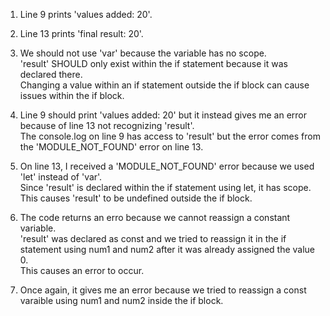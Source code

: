 1. Line 9 prints 'values added:  20'.  

2. Line 13 prints 'final result:  20'.  

3. We should not use 'var' because the variable has no scope.   
'result' SHOULD only exist within the if statement because it was declared there.  
Changing a value within an if statement outside the if block can cause issues within the if block.  

4. Line 9 should print 'values added: 20' but it instead gives me an error because of line 13 not recognizing 'result'.  
The console.log on line 9 has access to 'result' but the error comes from the 'MODULE_NOT_FOUND' error on line 13.     

5. On line 13, I received a 'MODULE_NOT_FOUND' error because we used 'let' instead of 'var'.  
Since 'result' is declared within the if statement using let, it has scope. This causes 'result' to be undefined outside the if block.  

6. The code returns an erro because we cannot reassign a constant variable.  
'result' was declared as const and we tried to reassign it in the if statement using num1 and num2 after it was already assigned the value 0.  
This causes an error to occur. 

7. Once again, it gives me an error because we tried to reassign a const varaible using num1 and num2 inside the if block.  